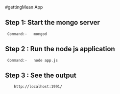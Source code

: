 #gettingMean App


## Step 1: Start the mongo server
 
     Command:-   mongod
        
## Step 2 : Run the node js application 

     Command:-   node app.js
        
        
## Step 3 : See the output
        
        http://localhost:1991/


